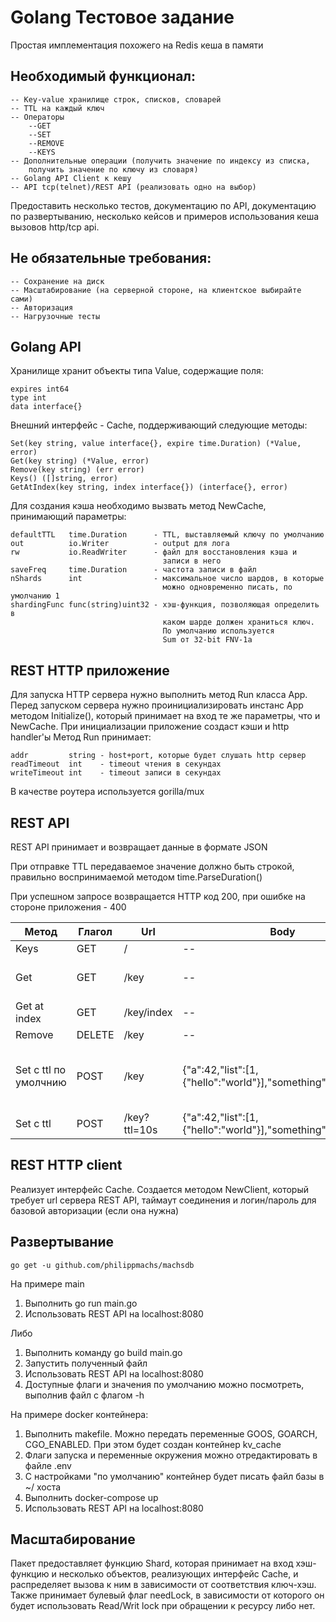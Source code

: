 # Golang Тестовое задание

Простая имплементация похожего на Redis кеша в памяти

## Необходимый функционал:
```
-- Key-value хранилище строк, списков, словарей
-- TTL на каждый ключ
-- Операторы
    --GET
    --SET
    --REMOVE
    --KEYS
-- Дополнительные операции (получить значение по индексу из списка,
    получить значение по ключу из словаря)
-- Golang API Client к кешу
-- API tcp(telnet)/REST API (реализовать одно на выбор)
```
Предоставить несколько тестов, документацию по API,
документацию по развертыванию, несколько кейсов
и примеров использования кеша вызовов http/tcp api.

## Не обязательные требования:
```
-- Сохранение на диск
-- Масштабирование (на серверной стороне, на клиентское выбирайте сами)
-- Авторизация
-- Нагрузочные тесты
```

## Golang API
Хранилище хранит объекты типа Value, содержащие поля:
```
expires int64
type int
data interface{}
```
Внешний интерфейс - Cache, поддерживающий следующие методы:
```
Set(key string, value interface{}, expire time.Duration) (*Value, error)
Get(key string) (*Value, error)
Remove(key string) (err error)
Keys() ([]string, error)
GetAtIndex(key string, index interface{}) (interface{}, error)
```
Для создания кэша необходимо вызвать метод NewCache,
принимающий параметры:
```
defaultTTL   time.Duration      - TTL, выставляемый ключу по умолчанию
out          io.Writer          - output для лога
rw           io.ReadWriter      - файл для восстановления кэша и
                                  записи в него
saveFreq     time.Duration      - частота записи в файл
nShards      int                - максимальное число шардов, в которые
                                  можно одновременно писать, по умолчанию 1
shardingFunc func(string)uint32 - хэш-функция, позволяющая определить в
                                  каком шарде должен храниться ключ.
                                  По умолчанию используется
                                  Sum от 32-bit FNV-1a
```
## REST HTTP приложение
Для запуска HTTP сервера нужно выполнить метод Run класса App.
Перед запуском сервера нужно проинициализировать инстанс App методом
Initialize(), который принимает на вход те же параметры, что и NewCache.
При инициализации приложение создаст кэши и http handler'ы
Метод Run принимает:
```
addr         string - host+port, которые будет слушать http сервер
readTimeout  int    - timeout чтения в секундах
writeTimeout int    - timeout записи в секундах
```
В качестве роутера используется gorilla/mux
## REST API
REST API принимает и возвращает данные в формате JSON

При отправке TTL передаваемое значение должно быть строкой, правильно
воспринимаемой методом time.ParseDuration()

При успешном запросе возвращается HTTP код 200, при ошибке на стороне
приложения - 400

| Метод                 | Глагол | Url          | Body                                                         | Пример успешного ответаa                                                                | Пример ошибки                                                    |
|-----------------------|--------|--------------|--------------------------------------------------------------|-----------------------------------------------------------------------------------------|------------------------------------------------------------------|
| Keys                  | GET    | /            | --                                                           | ["string","map","my_key"]                                                               | --                                                               |
| Get                   | GET    | /key         | --                                                           | {"type": 1,"data": [1,"string",{"map": "of_something"},0.2,null,["nested","list",42,]]} | {"error": "key not found"}                                       |
| Get at index          | GET    | /key/index   | --                                                           | {"inner": {"one_more": {"key": "value"}}}                                               | {"error": "cant get item at index"}                              |
| Remove                | DELETE | /key         | --                                                           | "OK"                                                                                    | --                                                               |
| Set с ttl по умолчнию | POST   | /key         | {"a":42,"list":[1,{"hello":"world"}],"something":"anything"} | {"type":2,"data":{"a":42,"list":[1,{"hello":"world"}],"something":"anything"}}          | {"error":"invalid character 'a' looking for beginning of value"} |
| Set с ttl             | POST   | /key?ttl=10s | {"a":42,"list":[1,{"hello":"world"}],"something":"anything"} | {"type":2,"data":{"a":42,"list":[1,{"hello":"world"}],"something":"anything"}}          | {"error":"Malformed duration"}                                   |

## REST HTTP client
Реализует интерфейс Cache. Создается методом NewClient, который требует url сервера
REST API, таймаут соединения и логин/пароль для базовой авторизации (если она нужна)
## Развертывание
```
go get -u github.com/philippmachs/machsdb
```
На примере main
1. Выполнить go run main.go
2. Использовать REST API на localhost:8080

Либо
1. Выполнить команду go build main.go
2. Запустить полученный файл
3. Использовать REST API на localhost:8080
4. Доступные флаги и значения по умолчанию можно посмотреть, выполнив файл с флагом -h

На примере docker контейнера:
1. Выполнить makefile. Можно передать переменные GOOS, GOARCH, CGO_ENABLED. При этом будет создан контейнер kv_cache
2. Флаги запуска и переменные окружения можно отредактировать в файле .env
3. С настройками "по умолчанию" контейнер будет писать файл базы в ~/ хоста
4. Выполнить docker-compose up
5. Использовать REST API на localhost:8080
## Масштабирование
Пакет предоставляет функцию Shard, которая принимает на вход хэш-функцию
 и несколько объектов, реализующих интерфейс Cache, и распределяет
 вызова к ним в зависимости от соответствия ключ-хэш. Также принимает
 булевый флаг needLock, в зависимости от которого он будет использовать
 Read/Writ lock при обращении к ресурсу либо нет.
